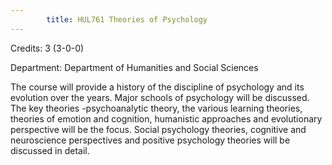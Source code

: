 ```yaml
---
        title: HUL761 Theories of Psychology
---
```

Credits: 3 (3-0-0)

Department: Department of Humanities and Social Sciences

The course will provide a history of the discipline of psychology and its evolution over the years. Major schools of psychology will be discussed. The key theories -psychoanalytic theory, the various learning theories, theories of emotion and cognition, humanistic approaches and evolutionary perspective will be the focus. Social psychology theories, cognitive and neuroscience perspectives and positive psychology theories will be discussed in detail.